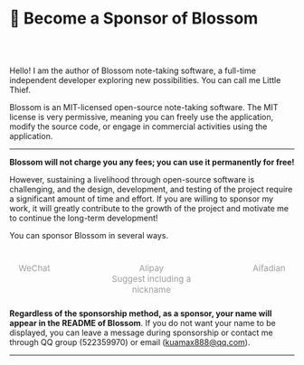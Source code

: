 <script setup lang="ts">
import { VPTeamMembers } from 'vitepress/theme'
import { onMounted } from 'vue'
import { info } from '../../scripts/stat-api'
import sponsors from '../../scripts/sponsors'

onMounted(() => {
  info()
})

const members = [
  {
    avatar: 'https://www.wangyunf.com/bl/pic/home/bl/img/U1/pic/luban.png',
    name: '小贼贼子',
    title: '作者',
    links: [
      { icon: 'github', link: 'https://github.com/yyx990803' }
    ]
  }
]
</script>

# 🤝 Become a Sponsor of Blossom

<br/>
<br/>
<bl-img src="../../imgs/blossom/logo.svg" width="150px" :shadow="false" :drop-shadow="true"/>

Hello! I am the author of Blossom note-taking software, a full-time independent developer exploring new possibilities. You can call me Little Thief.

Blossom is an MIT-licensed open-source note-taking software. The MIT license is very permissive, meaning you can freely use the application, modify the source code, or engage in commercial activities using the application.

---

**Blossom will not charge you any fees; you can use it permanently for free!**

However, sustaining a livelihood through open-source software is challenging, and the design, development, and testing of the project require a significant amount of time and effort. If you are willing to sponsor my work, it will greatly contribute to the growth of the project and motivate me to continue the long-term development!

You can sponsor Blossom in several ways.

<div class="sponsor-channel">
  <div class="item">
    <bl-img src="../../imgs/blossom/wechat.png" />
    <div class="name">WeChat</div>
  </div>

  <div class="item middle">
    <bl-img src="../../imgs/blossom/ali.png" />
    <div class="name">Alipay<br/>Suggest including a nickname</div>
  </div>
  
  <div class="item">
    <bl-img src="../../imgs/blossom/aifadian.png" />
    <div class="name">Aifadian</div>
  </div>
</div>

**Regardless of the sponsorship method, as a sponsor, your name will appear in the README of Blossom**. If you do not want your name to be displayed, you can leave a message during sponsorship or contact me through QQ group (522359970) or email (kuamax888@qq.com).

---

<bl-sponsor/>

<style scoped>

.sponsor-channel {
display:flex;flex-direction: row;justify-content: space-between;overflow:scroll;
padding: 16px 16px 10px 16px;
}

.sponsor-channel .item {
max-width:31%;
}

.sponsor .middle {
  margin-left:10px;
  margin-right:10px;
}

.sponsor-channel .item .name {
  width: 100%;
  font-size: 15px;
  color: #9E9E9E;
  text-align: center;
  margin-top: 10px;
}
</style>
